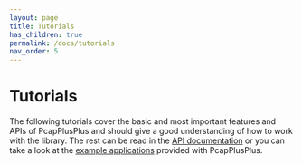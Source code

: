 ```yaml
---
layout: page
title: Tutorials
has_children: true
permalink: /docs/tutorials
nav_order: 5
---
```


# Tutorials

The following tutorials cover the basic and most important features and APIs of PcapPlusPlus and should give a good understanding of how to work with the library. The rest can be read in the [API documentation](/api-docs) or you can take a look at the [example applications](/docs/examples) provided with PcapPlusPlus.
